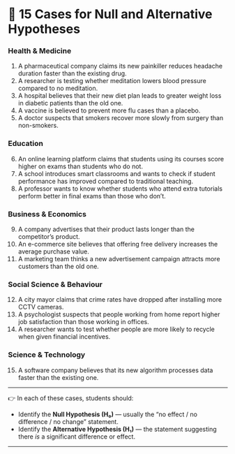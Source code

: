 # 📌 15 Cases for Null and Alternative Hypotheses

### **Health & Medicine**

1. A pharmaceutical company claims its new painkiller reduces headache duration faster than the existing drug.
2. A researcher is testing whether meditation lowers blood pressure compared to no meditation.
3. A hospital believes that their new diet plan leads to greater weight loss in diabetic patients than the old one.
4. A vaccine is believed to prevent more flu cases than a placebo.
5. A doctor suspects that smokers recover more slowly from surgery than non-smokers.

### **Education**

6. An online learning platform claims that students using its courses score higher on exams than students who do not.
7. A school introduces smart classrooms and wants to check if student performance has improved compared to traditional teaching.
8. A professor wants to know whether students who attend extra tutorials perform better in final exams than those who don’t.

### **Business & Economics**

9. A company advertises that their product lasts longer than the competitor’s product.
10. An e-commerce site believes that offering free delivery increases the average purchase value.
11. A marketing team thinks a new advertisement campaign attracts more customers than the old one.

### **Social Science & Behaviour**

12. A city mayor claims that crime rates have dropped after installing more CCTV cameras.
13. A psychologist suspects that people working from home report higher job satisfaction than those working in offices.
14. A researcher wants to test whether people are more likely to recycle when given financial incentives.

### **Science & Technology**

15. A software company believes that its new algorithm processes data faster than the existing one.

---

👉 In each of these cases, students should:

* Identify the **Null Hypothesis (H₀)** — usually the “no effect / no difference / no change” statement.
* Identify the **Alternative Hypothesis (H₁)** — the statement suggesting there *is* a significant difference or effect.

---
